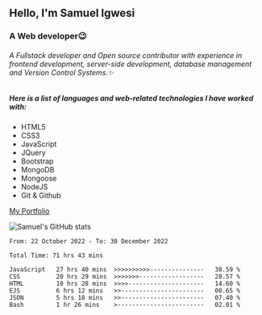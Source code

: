 ## Hello, I'm Samuel Igwesi
### A Web developer:wink:

###### A Fullstack developer and Open source contributor with experience in frontend development, server-side development, database management and Version Control Systems.:sparkles:

##### Here is a list of languages and web-related technologies I have worked with:
+ HTML5
+ CSS3
+ JavaScript
+ JQuery
+ Bootstrap
+ MongoDB
+ Mongoose
+ NodeJS
+ Git & Github

[My Portfolio](https://samdev.onrender.com/)

![Samuel's GitHub stats](https://github-readme-stats.vercel.app/api?username=SamuelIgwesi&show_icons=true&theme=radical)

<!--START_SECTION:waka-->

```text
From: 22 October 2022 - To: 30 December 2022

Total Time: 71 hrs 43 mins

JavaScript   27 hrs 40 mins  >>>>>>>>>>---------------   38.59 %
CSS          20 hrs 29 mins  >>>>>>>------------------   28.57 %
HTML         10 hrs 28 mins  >>>>---------------------   14.60 %
EJS          6 hrs 12 mins   >>-----------------------   08.65 %
JSON         5 hrs 18 mins   >>-----------------------   07.40 %
Bash         1 hr 26 mins    >------------------------   02.01 %
```

<!--END_SECTION:waka-->
